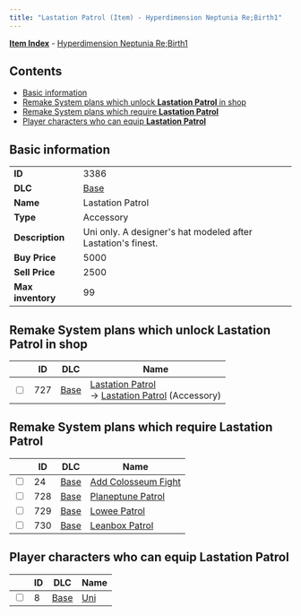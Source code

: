 ```yaml
---
title: "Lastation Patrol (Item) - Hyperdimension Neptunia Re;Birth1"
---
```


[**Item Index**](/neptunia/rb1/item/index.html) - [Hyperdimension Neptunia Re;Birth1](/neptunia/rb1)

## Contents

- [Basic information](#basic-information)
- [Remake System plans which unlock **Lastation Patrol** in shop](#remake-system-plans-which-unlock-lastation-patrol-in-shop)
- [Remake System plans which require **Lastation Patrol**](#remake-system-plans-which-require-lastation-patrol)
- [Player characters who can equip **Lastation Patrol**](#player-characters-who-can-equip-lastation-patrol)

## Basic information

|   |   |
| -- | -- |
| **ID** | 3386 |
| **DLC** | [Base](/neptunia/rb1/dlc/1-base.html) |
| **Name** | Lastation Patrol |
| **Type** | Accessory |
| **Description** | Uni only. A designer's hat modeled after Lastation's finest. |
| **Buy Price** | 5000 |
| **Sell Price** | 2500 |
| **Max inventory** | 99 |


## Remake System plans which unlock **Lastation Patrol** in shop

|    | ID | DLC | Name |
| -- | -- | --- | ---- |
| <input type="checkbox" id="rb1-remake-1-727" class="trackbox" /> | 727 | [Base](/neptunia/rb1/dlc/1-base.html) | [Lastation Patrol](/neptunia/rb1/remake/1-727-lastation-patrol.html)<br /> → [Lastation Patrol](/neptunia/rb1/item/1-3386-lastation-patrol.html) (Accessory) |


## Remake System plans which require **Lastation Patrol**

|    | ID | DLC | Name |
| -- | -- | --- | ---- |
| <input type="checkbox" id="rb1-quest-1-24" class="trackbox" /> | 24 | [Base](/neptunia/rb1/dlc/1-base.html) | [Add Colosseum Fight](/neptunia/rb1/quest/1-24-add-colosseum-fight.html) |
| <input type="checkbox" id="rb1-quest-1-728" class="trackbox" /> | 728 | [Base](/neptunia/rb1/dlc/1-base.html) | [Planeptune Patrol](/neptunia/rb1/quest/1-728-planeptune-patrol.html) |
| <input type="checkbox" id="rb1-quest-1-729" class="trackbox" /> | 729 | [Base](/neptunia/rb1/dlc/1-base.html) | [Lowee Patrol](/neptunia/rb1/quest/1-729-lowee-patrol.html) |
| <input type="checkbox" id="rb1-quest-1-730" class="trackbox" /> | 730 | [Base](/neptunia/rb1/dlc/1-base.html) | [Leanbox Patrol](/neptunia/rb1/quest/1-730-leanbox-patrol.html) |


## Player characters who can equip **Lastation Patrol**

|    | ID | DLC | Name |
| -- | -- | --- | ---- |
| <input type="checkbox" id="rb1-player-1-8" class="trackbox" /> | 8 | [Base](/neptunia/rb1/dlc/1-base.html) | [Uni](/neptunia/rb1/player/1-8-uni.html) |
